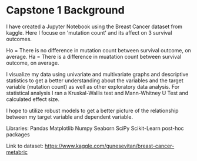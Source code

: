 # Capstone 1 Background
I have created a Jupyter Notebook using the Breast Cancer dataset from kaggle. Here I focuse on 'mutation count' and its affect on 3 survival outcomes. 

Ho = There is no difference in mutation count between survival outcome, on average.
Ha = There is a difference in muatation count between survival outcome, on average. 

I visualize my data using univariate and multivariate graphs and descriptive statistics to get a better understanding about the variables and the target variable (mutation count) as well as other exploratory data analysis. For statistical analysis I ran a Kruskal-Wallis test and Mann-Whitney U Test and calculated effect size.

I hope to utilize robust models to get a better picture of the relationship between my target variable and dependent variable. 

Libraries:
  Pandas
  Matplotlib
  Numpy
  Seaborn
  SciPy
  Scikit-Learn post-hoc packages
  
Link to dataset: https://www.kaggle.com/gunesevitan/breast-cancer-metabric
